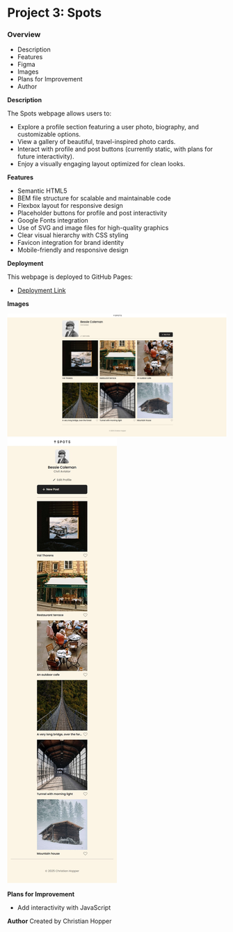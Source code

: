 # Project 3: Spots

### Overview

- Description
- Features
- Figma
- Images
- Plans for Improvement
- Author

**Description**

The Spots webpage allows users to:

- Explore a profile section featuring a user photo, biography, and customizable options.
- View a gallery of beautiful, travel-inspired photo cards.
- Interact with profile and post buttons (currently static, with plans for future interactivity).
- Enjoy a visually engaging layout optimized for clean looks.

**Features**

- Semantic HTML5
- BEM file structure for scalable and maintainable code
- Flexbox layout for responsive design
- Placeholder buttons for profile and post interactivity
- Google Fonts integration
- Use of SVG and image files for high-quality graphics
- Clear visual hierarchy with CSS styling
- Favicon integration for brand identity
- Mobile-friendly and responsive design

**Deployment**

This webpage is deployed to GitHub Pages:

- [Deployment Link](https://christian-hopper.github.io/se_project_spots)

**Images**

![Spots Desktop Screenshot](./images/spots-desktop.jpeg)
![Spots Mobile Screenshot](./images/spots-mobile.jpeg)

**Plans for Improvement**

- Add interactivity with JavaScript

**Author**
Created by Christian Hopper
